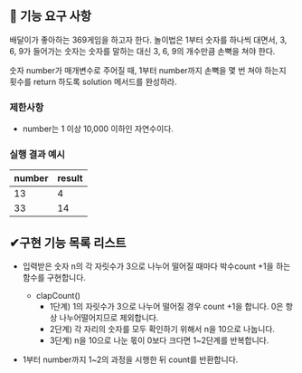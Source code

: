 ## 🚀 기능 요구 사항

배달이가 좋아하는 369게임을 하고자 한다. 놀이법은 1부터 숫자를 하나씩 대면서, 3, 6, 9가 들어가는 숫자는 숫자를 말하는 대신 3, 6, 9의 개수만큼 손뼉을 쳐야 한다.

숫자 number가 매개변수로 주어질 때, 1부터 number까지 손뼉을 몇 번 쳐야 하는지 횟수를 return 하도록 solution 메서드를 완성하라.

### 제한사항

-   number는 1 이상 10,000 이하인 자연수이다.

### 실행 결과 예시

| number | result |
| ------ | ------ |
| 13     | 4      |
| 33     | 14     |

## ✔구현 기능 목록 리스트

-   입력받은 숫자 n의 각 자릿수가 3으로 나누어 떨어질 때마다 박수count +1을 하는 함수를 구현합니다.

    -   clapCount()
        -   1단계) 1의 자릿수가 3으로 나누어 떨어질 경우 count +1을 합니다. 0은 항상 나누어떨어지므로 제외합니다.
        -   2단계) 각 자리의 숫자를 모두 확인하기 위해서 n을 10으로 나눕니다.
        -   3단계) n을 10으로 나눈 몫이 0보다 크다면 1~2단계를 반복합니다.

-   1부터 number까지 1~2의 과정을 시행한 뒤 count를 반환합니다.
